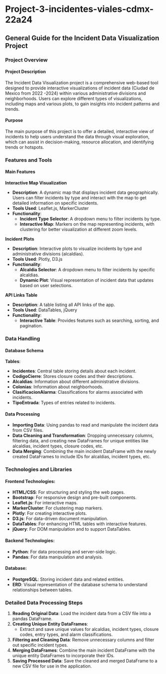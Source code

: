 # Project-3-incidentes-viales-cdmx-22a24
## General Guide for the Incident Data Visualization Project

### Project Overview

#### Project Description
The Incident Data Visualization project is a comprehensive web-based tool designed to provide interactive visualizations of incident data (Ciudad de Mexico from 2022 -2024) within various administrative divisions and neighborhoods. Users can explore different types of visualizations, including maps and various plots, to gain insights into incident patterns and trends.

#### Purpose
The main purpose of this project is to offer a detailed, interactive view of incidents to help users understand the data through visual exploration, which can assist in decision-making, resource allocation, and identifying trends or hotspots.

### Features and Tools

#### Main Features

**Interactive Map Visualization**
- **Description**: A dynamic map that displays incident data geographically. Users can filter incidents by type and interact with the map to get detailed information on specific incidents.
- **Tools Used**: Leaflet.js, MarkerCluster
- **Functionality**:
  - **Incident Type Selector**: A dropdown menu to filter incidents by type.
  - **Interactive Map**: Markers on the map representing incidents, with clustering for better visualization at different zoom levels.

**Incident Plots**
- **Description**: Interactive plots to visualize incidents by type and administrative divisions (alcaldias).
- **Tools Used**: Plotly, D3.js
- **Functionality**:
  - **Alcaldia Selector**: A dropdown menu to filter incidents by specific alcaldias.
  - **Dynamic Plot**: Visual representation of incident data that updates based on user selections.

**API Links Table**
- **Description**: A table listing all API links of the app.
- **Tools Used**: DataTables, jQuery
- **Functionality**:
  - **Interactive Table**: Provides features such as searching, sorting, and pagination.

### Data Handling

#### Database Schema

**Tables**:
- **Incidentes**: Central table storing details about each incident.
- **CodigoCierre**: Stores closure codes and their descriptions.
- **Alcaldias**: Information about different administrative divisions.
- **Colonias**: Information about neighborhoods.
- **ClasificacionAlarma**: Classifications for alarms associated with incidents.
- **TipoEntrada**: Types of entries related to incidents.

#### Data Processing
- **Importing Data**: Using pandas to read and manipulate the incident data from CSV files.
- **Data Cleaning and Transformation**: Dropping unnecessary columns, filtering data, and creating new DataFrames for unique entities like alcaldias, incident types, closure codes, etc.
- **Data Merging**: Combining the main incident DataFrame with the newly created DataFrames to include IDs for alcaldias, incident types, etc.

### Technologies and Libraries

#### Frontend Technologies:
- **HTML/CSS**: For structuring and styling the web pages.
- **Bootstrap**: For responsive design and pre-built components.
- **Leaflet.js**: For interactive maps.
- **MarkerCluster**: For clustering map markers.
- **Plotly**: For creating interactive plots.
- **D3.js**: For data-driven document manipulation.
- **DataTables**: For enhancing HTML tables with interactive features.
- **jQuery**: For DOM manipulation and to support DataTables.

#### Backend Technologies:
- **Python**: For data processing and server-side logic.
- **Pandas**: For data manipulation and analysis.

#### Database:
- **PostgreSQL**: Storing incident data and related entities.
- **ERD**: Visual representation of the database schema to understand relationships between tables.

### Detailed Data Processing Steps

1. **Reading Original Data**: Load the incident data from a CSV file into a pandas DataFrame.
2. **Creating Unique Entity DataFrames**:
   - Extract and save unique values for alcaldias, incident types, closure codes, entry types, and alarm classifications.
3. **Filtering and Cleaning Data**: Remove unnecessary columns and filter out specific incident types.
4. **Merging DataFrames**: Combine the main incident DataFrame with the unique entity DataFrames to incorporate their IDs.
5. **Saving Processed Data**: Save the cleaned and merged DataFrame to a new CSV file for use in the application.

